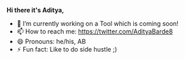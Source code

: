  **Hi there it's Aditya,**


- 🔭 I’m currently working on a Tool which is coming soon!
- 📫 How to reach me: https://twitter.com/AdityaBarde8
- 😄 Pronouns: he/his, AB
- ⚡ Fun fact: Like to do side hustle ;)

